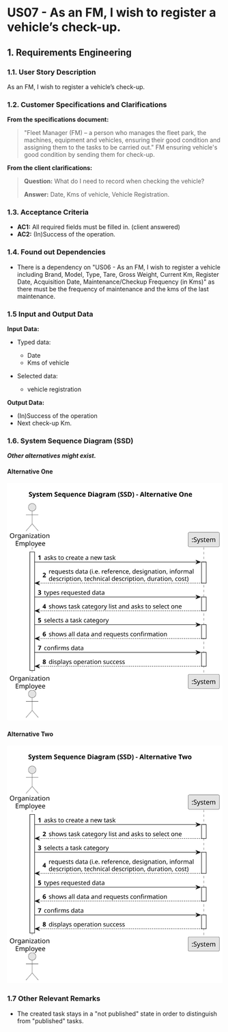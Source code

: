 # US07 -  As an FM, I wish to register a vehicle’s check-up.


## 1. Requirements Engineering

### 1.1. User Story Description

As an FM, I wish to register a vehicle’s check-up. 

### 1.2. Customer Specifications and Clarifications 

**From the specifications document:**

>	"Fleet Manager (FM) – a person who manages the fleet park, the machines, equipment and vehicles, ensuring their good condition and assigning them to the tasks to be carried out."
>   FM ensuring vehicle's good condition by sending them for check-up.

**From the client clarifications:**

> **Question:** What do I need to record when checking the vehicle?
>
> **Answer:** Date, Kms of vehicle, Vehicle Registration.

### 1.3. Acceptance Criteria

* **AC1:** All required fields must be filled in. (client answered)
* **AC2:** (In)Success of the operation.

### 1.4. Found out Dependencies

* There is a dependency on "US06 - As an FM, I wish to register a vehicle including Brand, Model, Type, Tare, Gross Weight, Current Km, Register Date, Acquisition Date, Maintenance/Checkup Frequency (in Kms)" as there must be the frequency of maintenance and the kms of the last maintenance.

### 1.5 Input and Output Data

**Input Data:**

* Typed data:
    * Date
    * Kms of vehicle
	
* Selected data:
    * vehicle registration

**Output Data:**

* (In)Success of the operation
* Next check-up Km.

### 1.6. System Sequence Diagram (SSD)

**_Other alternatives might exist._**

#### Alternative One

![System Sequence Diagram - Alternative One](svg/us006-system-sequence-diagram-alternative-one.svg)

#### Alternative Two

![System Sequence Diagram - Alternative Two](svg/us006-system-sequence-diagram-alternative-two.svg)

### 1.7 Other Relevant Remarks

* The created task stays in a "not published" state in order to distinguish from "published" tasks.